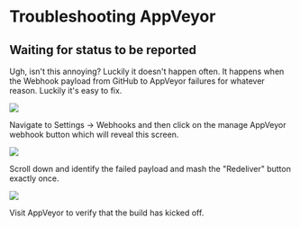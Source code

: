 # Troubleshooting AppVeyor

## Waiting for status to be reported
Ugh, isn't this annoying? Luckily it doesn't happen often. It happens when the Webhook payload from GitHub to AppVeyor failures for whatever reason. Luckily it's easy to fix.

![](/images/contributing/waiting-for-status-to-be-reported.png)

Navigate to Settings -> Webhooks and then click on the manage AppVeyor webhook button which will reveal this screen.

![](/images/contributing/manage-appveyor-webhook.png)

Scroll down and identify the failed payload and mash the "Redeliver" button exactly once.

![](/images/contributing/trigger-build-by-redelivering-failed-appveyor-webhook.png)

Visit AppVeyor to verify that the build has kicked off.